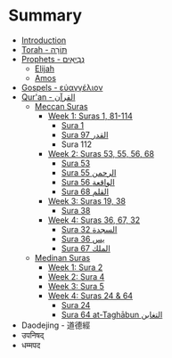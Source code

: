 # Summary

* [Introduction](README.md)
* [Torah - תּוֹרָה](torah.md)
* [Prophets - נְבִיאִים‎](prophets/README.md)
  * [Elijah](prophets/elijah.md)
  * [Amos](prophets/amos.md)
* [Gospels - εὐαγγέλιον](gospels-.md)
* [Qur'an - القرآن‎‎](quran/README.md)
  * [Meccan Suras](quran/meccan-suras.md)
    * [Week 1: Suras 1, 81-114](quran/sura-1.md)
      * [Sura 1](quran/sura-1/sura-1.md)
      * [Sura 97 القدر](quran/sura-1/sura-97.md)
      * Sura 112
    * [Week 2: Suras 53, 55, 56, 68](quran/week-2-suras-53-55-56-68.md)
      * [Sura 53](quran/sura-53.md)
      * [Sura 55 الرحمن](quran/sura-55-ar-rahman.md)
      * [Sura 56 الواقعة](quran/sura-56.md)
      * [Sura 68 القلم](quran/sura-68.md)
    * [Week 3: Suras 19, 38](quran/week-3-suras-19-38.md)
      * [Sura 38](quran/week-3-suras-19-38/sura-38.md)
    * [Week 4: Suras 36, 67, 32](quran/week-4-suras-36-67-32.md)
      * [Sura 32 السجدة](quran/week-4-suras-36-67-32/sura-32-.md)
      * [Sura 36 يس](quran/week-4-suras-36-67-32/sura-36.md)
      * [Sura 67 الملك](quran/week-4-suras-36-67-32/sura-67-.md)
  * [Medinan Suras](quran/medinan-suras.md)
    * [Week 1: Sura 2](quran/week-1-sura-2.md)
    * [Week 2: Sura 4](quran/week-2-sura-4.md)
    * [Week 3: Sura 5](quran/week-3-sura-5.md)
    * [Week 4: Suras 24 & 64](quran/sura-24.md)
      * [Sura 24](quran/sura-24/sura-24.md)
      * [Sura 64 at-Taghābun التغابن](quran/sura-24/sura-64.md)
* Daodejing - 道德經
* उपनिषद्
* धम्मपद

